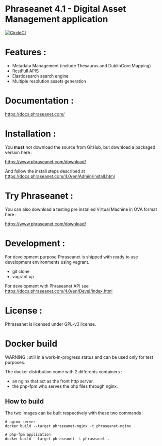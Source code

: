 Phraseanet 4.1 - Digital Asset Management application
=====================================================

[![CircleCI](https://circleci.com/gh/alchemy-fr/Phraseanet/tree/master.svg?style=shield)](https://circleci.com/gh/alchemy-fr/Phraseanet/tree/master)

# Features :

 - Metadata Management (include Thesaurus and DublinCore Mapping)
 - RestFull APIS
 - Elasticsearch search engine
 - Multiple resolution assets generation

# Documentation :

https://docs.phraseanet.com/

# Installation :

You **must** not download the source from GitHub, but download a packaged version here :

https://www.phraseanet.com/download/

And follow the install steps described at https://docs.phraseanet.com/4.0/en/Admin/Install.html

# Try Phraseanet :

You can also download a testing pre installed Virtual Machine in OVA format here :

https://www.phraseanet.com/download/

# Development :

For development purpose Phraseanet is shipped with ready to use development environments using vagrant.

- git clone
- vagrant up


For development with Phraseanet API see https://docs.phraseanet.com/4.0/en/Devel/index.html

# License :

Phraseanet is licensed under GPL-v3 license.


# Docker build

WARNING : still in a work-in-progress status and can be used only for test purposes.

The docker distribution come with 2 differents containers :
* an nginx that act as the front http server.
* the php-fpm who serves the php files through nginx.

## How to build

The two images can be built respectively with these two commands :

    # nginx server
    docker build --target phraseanet-nginx -t phraseanet-nginx .

    # php-fpm application
    docker build --target phraseanet -t phraseanet .


